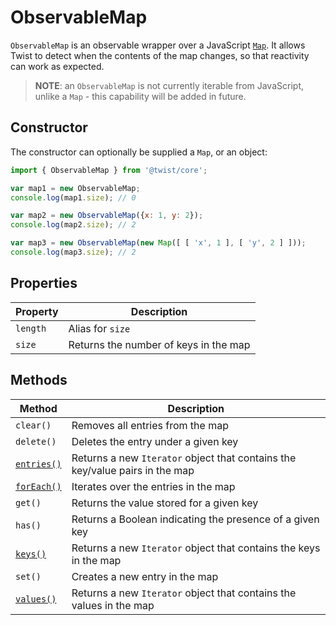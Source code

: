 # ObservableMap

`ObservableMap` is an observable wrapper over a JavaScript [`Map`](https://developer.mozilla.org/en-US/docs/Web/JavaScript/Reference/Global_Objects/Map). It allows Twist to detect when the contents of the map changes, so that reactivity can work as expected.

> **NOTE**:  an `ObservableMap` is not currently iterable from JavaScript, unlike a `Map` - this capability will be added in future.

## Constructor

The constructor can optionally be supplied a `Map`, or an object:

```jsx
import { ObservableMap } from '@twist/core';

var map1 = new ObservableMap;
console.log(map1.size); // 0

var map2 = new ObservableMap({x: 1, y: 2});
console.log(map2.size); // 2

var map3 = new ObservableMap(new Map([ [ 'x', 1 ], [ 'y', 2 ] ]));
console.log(map3.size); // 2
```

## Properties

| Property | Description |
|----------|-------------|
| `length` | Alias for `size` |
| `size` | Returns the number of keys in the map |

## Methods

| Method | Description |
|--------|-------------|
| `clear()` | Removes all entries from the map |
| `delete()` | Deletes the entry under a given key |
| [`entries()`](https://developer.mozilla.org/en-US/docs/Web/JavaScript/Reference/Global_Objects/Map/entries) | Returns a new `Iterator` object that contains the key/value pairs in the map |
| [`forEach()`](https://developer.mozilla.org/en-US/docs/Web/JavaScript/Reference/Global_Objects/Map/forEach) | Iterates over the entries in the map |
| `get()` | Returns the value stored for a given key |
| `has()` | Returns a Boolean indicating the presence of a given key |
| [`keys()`](https://developer.mozilla.org/en-US/docs/Web/JavaScript/Reference/Global_Objects/Map/keys) | Returns a new `Iterator` object that contains the keys in the map |
| `set()` | Creates a new entry in the map |
| [`values()`](https://developer.mozilla.org/en-US/docs/Web/JavaScript/Reference/Global_Objects/Map/values) | Returns a new `Iterator` object that contains the values in the map |

